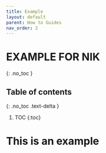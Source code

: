 ```yaml
---
title: Example
layout: default
parent: How to Guides
nav_order: 2
---
```


# EXAMPLE FOR NIK
{: .no_toc }

## Table of contents
{: .no_toc .text-delta }

1. TOC
{:toc}

# This is an example
